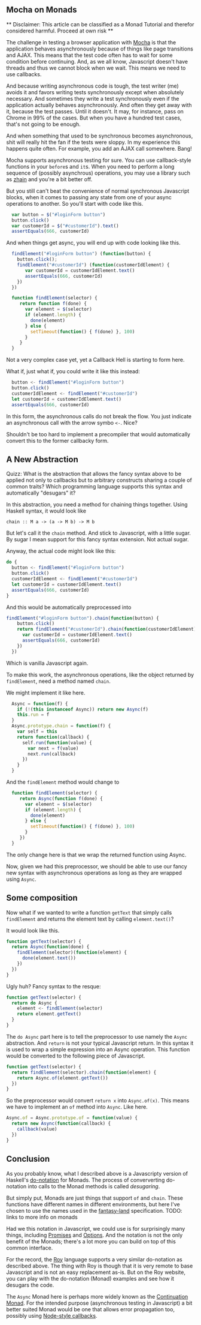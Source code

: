 ## Mocha on Monads

** Disclaimer: This article can be classified as a Monad Tutorial and therefor considered harmful. Proceed at own risk **

The challenge in testing a browser application with [Mocha](http://visionmedia.github.io/mocha/) is that the application behaves asynchronously because of things like page transitions and AJAX. This means that the test code often has to wait for some condition before continuing. And, as we all know, Javascript doesn't have threads and thus we cannot block when we wait. This means we need to use callbacks.

And because writing asynchronous code is tough, the test writer (me) avoids it and favors writing tests synchronously except when absolutely necessary. And sometimes they write a test synchronously even if the application actually behaves asynchronously. And often they get away with it, because the test passes. Until it doesn't. It may, for instance, pass on Chrome in 99% of the cases. But when you have a hundred test cases, that's not going to be enough.

And when something that used to be synchronous becomes asynchronous, shit will really hit the fan if the tests were sloppy. In my experience this happens quite often. For example, you add an AJAX call somewhere. Bang!

Mocha supports asynchronous testing for sure. You can use callback-style functions in your `before`s and `it`s. When you need to perform a long sequence of (possibly asynchrous) operations, you may use a library such as [zhain](https://github.com/mtkopone/zhain) and you're a bit better off.

But you still can't beat the convenience of normal synchronous Javascript blocks, when it comes to passing any state from one of your async operations to another. So you'll start with code like this.

```js
  var button = $("#loginForm button")
  button.click()
  var customerId = $("#customerId").text()
  assertEquals(666, customerId)
```

And when things get async, you will end up with code looking like this.

```js
  findElement("#loginForm button") (function(button) {
    button.click();
    findElement("#customerId") (function(customerIdElement) {
       var customerId = customerIdElement.text()
       assertEquals(666, customerId)
    })
  })

  function findElement(selector) {
     return function f(done) {
       var element = $(selector)
       if (element.length) {
         done(element)
       } else {
         setTimeout(function() { f(done) }, 100)
       }
     }
  }
```

Not a very complex case yet, yet a Callback Hell is starting to form here.

What if, just what if, you could write it like this instead:

```js
  button <- findElement("#loginForm button")
  button.click()
  customerIdElement <- findElement("#customerId")
  let customerId = customerIdElement.text()
  assertEquals(666, customerId)
```

In this form, the asynchronous calls do not break the flow. You just indicate an asynchronous call with the arrow symbo `<-`. Nice?

Shouldn't be too hard to implement a precompiler that would automatically convert this to the former callbacky form.

## A New Abstraction

Quizz: What is the abstraction that allows the fancy syntax above to be applied not only to callbacks but to arbitrary constructs sharing a couple of common traits? Which programming language supports this syntax and automatically "desugars" it?

In this abstraction, you need a method for chaining things together. Using Haskell syntax, it would look like

```
chain :: M a -> (a -> M b) -> M b
```

But let's call it the `chain` method. And stick to Javascript, with a little sugar. By sugar I mean support for this fancy syntax extension. Not actual sugar.

Anyway, the actual code might look like this:

```js
do {
  button <- findElement("#loginForm button")
  button.click()
  customerIdElement <- findElement("#customerId")
  let customerId = customerIdElement.text()
  assertEquals(666, customerId)
}
```

And this would be automatically preprocessed into

```js
findElement("#loginForm button").chain(function(button) { 
    button.click() 
    return findElement("#customerId").chain(function(customerIdElement) {
      var customerId = customerIdElement.text()
      assertEquals(666, customerId)
    })
  })
```

Which is vanilla Javascript again.

To make this work, the asynchronous operations, like the object returned by `findElement`, need a method named `chain`.

We might implement it like here.

```js
  Async = function(f) {
    if (!(this instanceof Async)) return new Async(f)
    this.run = f
  }
  Async.prototype.chain = function(f) {
    var self = this
    return function(callback) {
      self.run(function(value) {
        var next = f(value)
        next.run(callback)
      })
    }    
  }
```

And the `findElement` method would change to

```js
  function findElement(selector) {
     return Async(function f(done) {
       var element = $(selector)
       if (element.length) {
         done(element)
       } else {
         setTimeout(function() { f(done) }, 100)
       }
     })
  }
```

The only change here is that we wrap the returned function using Async.

Now, given we had this preprocessor, we should be able to use our fancy new syntax with asynchronous operations as long as they are wrapped using `Async`.

## Some composition

Now what if we wanted to write a function `getText` that simply calls `findElement` and returns the element text by calling `element.text()`?

It would look like this.

```js
function getText(selector) {
  return Async(function(done) {
    findElement(selector)(function(element) {
      done(element.text())
    })
  })
}
```

Ugly huh? Fancy syntax to the resque:

```js
function getText(selector) {
  return do Async {
    element <- findElement(selector)
    return element.getText()
  }
}
```

The `do Async` part here is to tell the preprocessor to use namely the `Async` abstraction. And `return` is not your typical Javascript return. In this syntax it is used to wrap a simple expression into an Async operation. This function would be converted to the following piece of Javascript.

```js
function getText(selector) {
  return findElement(selector).chain(function(element) {
    return Async.of(element.getText())
  })
}
```

So the preprocessor would convert `return x` into `Async.of(x)`. This means we have to implement an `of` method into `Async`. Like here.

```js
Async.of = Async.prototype.of = function(value) {
  return new Async(function(callback) {
    callback(value)
  })
}
```

## Conclusion

As you probably know, what I described above is a Javascripty version of Haskell's [do-notation](http://en.wikibooks.org/wiki/Haskell/do_Notation) for Monads. The process of conververting do-notation into calls to the Monad methods is called *desugaring*.

But simply put, Monads are just things that support `of` and `chain`. These functions have different names in different environments, but here I've chosen to use the names used in the [fantasy-land](https://github.com/fantasyland/fantasy-land) specification. TODO: links to more info on monads

Had we this notation in Javascript, we could use is for surprisingly many things, including [Promises](https://github.com/fantasyland/fantasy-promises) and [Options](https://github.com/fantasyland/fantasy-options). And the notation is not the only benefit of the Monads; there's a lot more you can build on top of this common interface.

For the record, the [Roy](http://roy.brianmckenna.org/) language supports a very similar do-notation as described above. The thing with Roy is though that it is very remote to base Javascript and is not an easy replacement as-is. But on the Roy website, you can play with the do-notation (Monad) examples and see how it desugars the code.

The `Async` Monad here is perhaps more widely known as the [Continuation Monad](http://hackage.haskell.org/package/mtl-1.1.0.2/docs/Control-Monad-Cont.html). For the intended purpose (asynchronous testing in Javascript) a bit better suited Monad would be one that allows error propagation too, possibly using [Node-style callbacks](http://howtonode.org/control-flow-part-ii).
